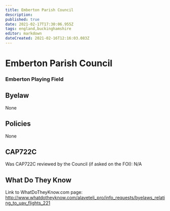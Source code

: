 ```yaml
---
title: Emberton Parish Council
description: 
published: true
date: 2021-02-17T17:30:06.955Z
tags: england,buckinghamshire
editor: markdown
dateCreated: 2021-02-16T12:16:03.083Z
---
```


# Emberton Parish Council

### Emberton Playing Field
## Byelaw
None

## Policies
None

## CAP722C

Was CAP722C reviewed by the Council (if asked on the FOI): N/A

## What Do They Know

Link to WhatDoTheyKnow.com page:
http://www.whatdotheyknow.com/alaveteli_pro/info_requests/byelaws_relating_to_uav_flights_221

